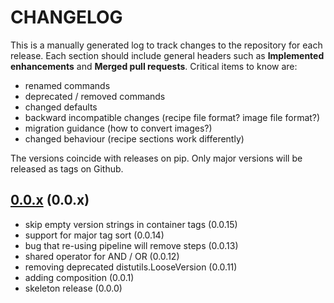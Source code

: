 # CHANGELOG

This is a manually generated log to track changes to the repository for each release.
Each section should include general headers such as **Implemented enhancements**
and **Merged pull requests**. Critical items to know are:

 - renamed commands
 - deprecated / removed commands
 - changed defaults
 - backward incompatible changes (recipe file format? image file format?)
 - migration guidance (how to convert images?)
 - changed behaviour (recipe sections work differently)

The versions coincide with releases on pip. Only major versions will be released as tags on Github.

## [0.0.x](https://github.com/vsoch/pipelib/tree/main) (0.0.x)
 - skip empty version strings in container tags (0.0.15)
 - support for major tag sort (0.0.14)
 - bug that re-using pipeline will remove steps (0.0.13)
 - shared operator for AND / OR (0.0.12)
 - removing deprecated distutils.LooseVersion (0.0.11)
 - adding composition (0.0.1)
 - skeleton release (0.0.0)
